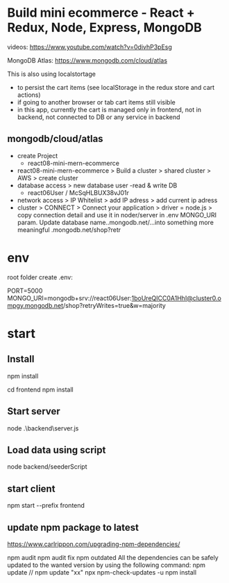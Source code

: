 # Build mini ecommerce - React + Redux, Node, Express, MongoDB

videos: https://www.youtube.com/watch?v=0divhP3pEsg

MongoDB Atlas: https://www.mongodb.com/cloud/atlas

This is also using localstortage
- to persist the cart items (see localStorage in the redux store and cart actions)
- if going to another browser or tab cart items still visible
- in this app, currently the cart is managed only in frontend, not in backend, not connected to DB or any service in backend

## mongodb/cloud/atlas
- create Project
  - react08-mini-mern-ecommerce
- react08-mini-mern-ecommerce > Build a cluster > shared cluster > AWS > create cluster
- database access > new database user  -read & write DB
    - react06User / McSqHLBUX38vJ01r
- network access > IP Whitelist > add IP adress > add current ip adress
- cluster > CONNECT > Connect your application > driver = node.js > copy connection detail and use it in noder/server in .env MONGO_URI param. Update database name..mongodb.net/<dbname>...into something more meaningful .mongodb.net/shop?retr

# env 

root folder create .env:

PORT=5000
MONGO_URI=mongodb+srv://react06User:1boUreQICC0A1HhI@cluster0.ompgy.mongodb.net/shop?retryWrites=true&w=majority

# start

## Install

npm install

cd frontend
npm install

## Start server

node .\backend\server.js

## Load data using script

node backend/seederScript

## start client

npm start --prefix frontend

## update npm package to latest
https://www.carlrippon.com/upgrading-npm-dependencies/

npm audit
npm audit fix
npm outdated
All the dependencies can be safely updated to the wanted version by using the following command:
npm update  // npm update "xx"
npx npm-check-updates -u
npm install
